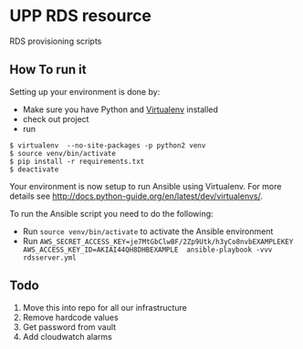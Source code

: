 UPP RDS resource
===

RDS provisioning scripts


How To run it
------

Setting up your environment is done by:
* Make sure you have Python and [Virtualenv](https://virtualenv.pypa.io/en/stable/) installed
* check out project
* run
```
$ virtualenv  --no-site-packages -p python2 venv
$ source venv/bin/activate
$ pip install -r requirements.txt
$ deactivate
```
Your environment is now setup to run Ansible using Virtualenv. For more details see http://docs.python-guide.org/en/latest/dev/virtualenvs/.

To run the Ansible script you need to do the following:
* Run `source venv/bin/activate` to activate the Ansible environment
* Run `AWS_SECRET_ACCESS_KEY=je7MtGbClwBF/2Zp9Utk/h3yCo8nvbEXAMPLEKEY AWS_ACCESS_KEY_ID=AKIAI44QH8DHBEXAMPLE  ansible-playbook -vvv rdsserver.yml`


Todo
------
1. Move this into repo for all our infrastructure
2. Remove hardcode values
3. Get password from vault
4. Add cloudwatch alarms